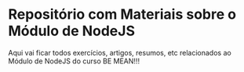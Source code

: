 # Repositório com Materiais sobre o Módulo de NodeJS
Aqui vai ficar todos exercícios, artigos, resumos, etc relacionados ao Módulo de NodeJS do curso BE MEAN!!!
